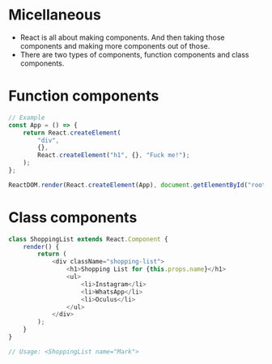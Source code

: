 # Micellaneous
- React is all about making components. And then taking those components and making more components out of those.
- There are two types of components, function components and class components.

# Function components
```javascript
// Example
const App = () => {
    return React.createElement(
        "div",
        {},
        React.createElement("h1", {}, "Fuck me!");
    );
};

ReactDOM.render(React.createElement(App), document.getElementById("root"));
```
# Class components
```javascript
class ShoppingList extends React.Component {
    render() {
        return (
            <div className="shopping-list">
                <h1>Shopping List for {this.props.name}</h1>
                <ul>
                    <li>Instagram</li>
                    <li>WhatsApp</li>
                    <li>Oculus</li>
                </ul>
            </div>
        );
    }
}

// Usage: <ShoppingList name="Mark">

```